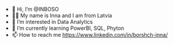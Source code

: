 - 👋 Hi, I’m @INBOSO 
- 🦸‍♀️ My name is Inna and I am from Latvia
- 👀 I’m interested in Data Analytics
- 🌱 I’m currently learning PowerBI, SQL, Phyton
- 📫 How to reach me https://www.linkedin.com/in/borshch-inna/

<!---
INBOSO/INBOSO is a ✨ special ✨ repository because its `README.md` (this file) appears on your GitHub profile.
You can click the Preview link to take a look at your changes.
--->
